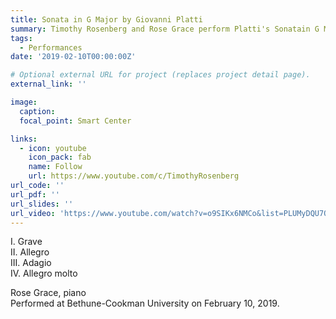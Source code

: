```yaml
---
title: Sonata in G Major by Giovanni Platti
summary: Timothy Rosenberg and Rose Grace perform Platti's Sonatain G Major
tags:
  - Performances
date: '2019-02-10T00:00:00Z'

# Optional external URL for project (replaces project detail page).
external_link: ''

image:
  caption:
  focal_point: Smart Center

links:
  - icon: youtube
    icon_pack: fab
    name: Follow
    url: https://www.youtube.com/c/TimothyRosenberg
url_code: ''
url_pdf: ''
url_slides: ''
url_video: 'https://www.youtube.com/watch?v=o9SIKx6NMCo&list=PLUMyDQU7QaCdOYTBtoskFiDVwtsFM4mR5'
---
```


I. Grave  
II. Allegro  
III. Adagio  
IV. Allegro molto

Rose Grace, piano  
Performed at Bethune-Cookman University on February 10, 2019.
